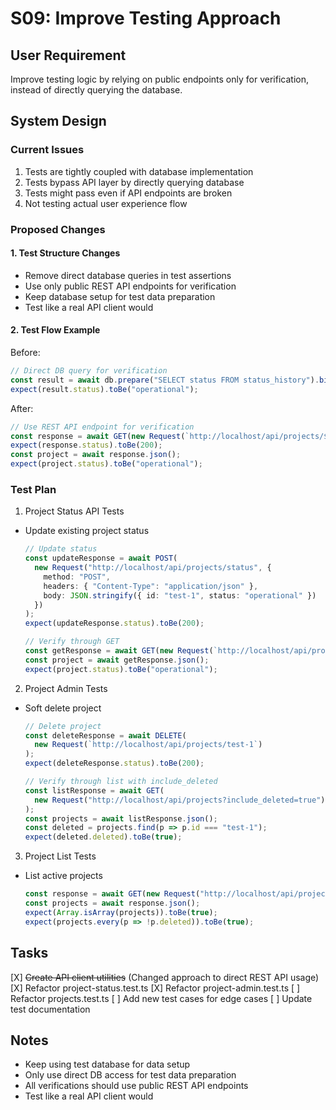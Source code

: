 # S09: Improve Testing Approach

## User Requirement
Improve testing logic by relying on public endpoints only for verification, instead of directly querying the database.

## System Design

### Current Issues
1. Tests are tightly coupled with database implementation
2. Tests bypass API layer by directly querying database
3. Tests might pass even if API endpoints are broken
4. Not testing actual user experience flow

### Proposed Changes

#### 1. Test Structure Changes
- Remove direct database queries in test assertions
- Use only public REST API endpoints for verification
- Keep database setup for test data preparation
- Test like a real API client would

#### 2. Test Flow Example
Before:
```typescript
// Direct DB query for verification
const result = await db.prepare("SELECT status FROM status_history").bind().first();
expect(result.status).toBe("operational");
```

After:
```typescript
// Use REST API endpoint for verification
const response = await GET(new Request(`http://localhost/api/projects/${id}`));
expect(response.status).toBe(200);
const project = await response.json();
expect(project.status).toBe("operational");
```

### Test Plan

1. Project Status API Tests
- Update existing project status
  ```typescript
  // Update status
  const updateResponse = await POST(
    new Request("http://localhost/api/projects/status", {
      method: "POST",
      headers: { "Content-Type": "application/json" },
      body: JSON.stringify({ id: "test-1", status: "operational" })
    })
  );
  expect(updateResponse.status).toBe(200);

  // Verify through GET
  const getResponse = await GET(new Request(`http://localhost/api/projects/test-1`));
  const project = await getResponse.json();
  expect(project.status).toBe("operational");
  ```

2. Project Admin Tests
- Soft delete project
  ```typescript
  // Delete project
  const deleteResponse = await DELETE(
    new Request(`http://localhost/api/projects/test-1`)
  );
  expect(deleteResponse.status).toBe(200);

  // Verify through list with include_deleted
  const listResponse = await GET(
    new Request("http://localhost/api/projects?include_deleted=true")
  );
  const projects = await listResponse.json();
  const deleted = projects.find(p => p.id === "test-1");
  expect(deleted.deleted).toBe(true);
  ```

3. Project List Tests
- List active projects
  ```typescript
  const response = await GET(new Request("http://localhost/api/projects"));
  const projects = await response.json();
  expect(Array.isArray(projects)).toBe(true);
  expect(projects.every(p => !p.deleted)).toBe(true);
  ```

## Tasks
[X] ~~Create API client utilities~~ (Changed approach to direct REST API usage)
[X] Refactor project-status.test.ts
[X] Refactor project-admin.test.ts
[ ] Refactor projects.test.ts
[ ] Add new test cases for edge cases
[ ] Update test documentation

## Notes
- Keep using test database for data setup
- Only use direct DB access for test data preparation
- All verifications should use public REST API endpoints
- Test like a real API client would